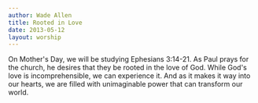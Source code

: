 ```yaml
--- 
author: Wade Allen 
title: Rooted in Love 
date: 2013-05-12 
layout: worship 
---
```


On Mother's Day, we will be studying Ephesians 3:14-21. As Paul prays for the church, he desires that they be rooted in the love of God. While God's love is incomprehensible, we can experience it. And as it makes it way into our hearts, we are filled with unimaginable power that can transform our world.